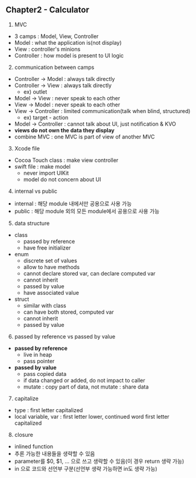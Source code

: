 ## Chapter2 - Calculator

1. MVC
  - 3 camps : Model, View, Controller
  - Model : what the application is(not display)
  - View : controller's minions
  - Controller : how model is present to UI logic
2. communication between camps
  - Controller -> Model : always talk directly
  - Controller -> View : always talk directly
    * ex) outlet
  - Model -> View : never speak to each other
  - View -> Model : never speak to each other
  - View -> Controller : limited communication(talk when blind, structured)
    * ex) target - action
  - Model -> Controller : cannot talk about UI, just notification & KVO
  - **views do not own the data they display**
  - combine MVC : one MVC is part of view of another MVC
3. Xcode file
  - Cocoa Touch class : make view controller
  - swift file : make model
    * never import UIKit
    * model do not concern about UI
4. internal vs public
  - internal : 해당 module 내에서만 공용으로 사용 가능
  - public : 해당 module 외의 모든 module에서 공용으로 사용 가능
5. data structure
  - class
    * passed by reference
    * have free initializer
  - enum
    * discrete set of values
    * allow to have methods
    * cannot declare stored var, can declare computed var
    * cannot inherit
    * passed by value
    * have associated value
  - struct
    * similar with class
    * can have both stored, computed var
    * cannot inherit
    * passed by value
6. passed by reference vs passed by value
  - **passed by reference**
    * live in heap
    * pass pointer
  - **passed by value**
    * pass copied data
    * if data changed or added, do not impact to caller
    * mutate : copy part of data, not mutate : share data
7. capitalize
  - type : first letter capitalized
  - local variable, var : first letter lower, continued word first letter capitalized
8. closure
  - inlined function
  - 추론 가능한 내용들을 생략할 수 있음
  - parameter를 $0, $1, ... 으로 쓰고 생략할 수 있음(이 경우 return 생략 가능)
  - in 으로 코드와 선언부 구분(선언부 생략 가능하면 in도 생략 가능)
